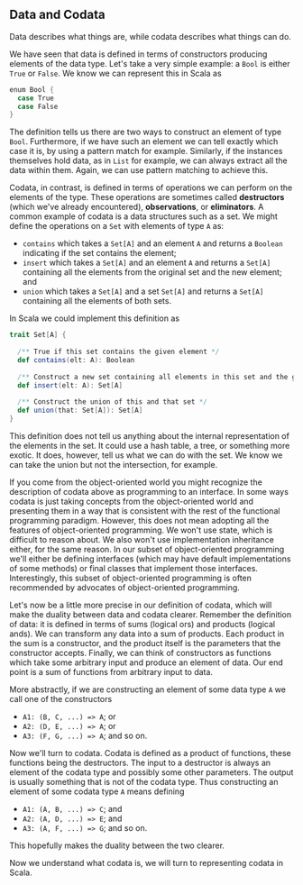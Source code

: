 ## Data and Codata

Data describes what things are, while codata describes what things can do. 

We have seen that data is defined in terms of constructors producing elements of the data type. Let's take a very simple example: a `Bool` is either `True` or `False`. We know we can represent this in Scala as

```scala mdoc:silent
enum Bool {
  case True
  case False
}
```

The definition tells us there are two ways to construct an element of type `Bool`.
Furthermore, if we have such an element we can tell exactly which case it is, by using a pattern match for example. Similarly, if the instances themselves hold data, as in `List` for example, we can always extract all the data within them. Again, we can use pattern matching to achieve this.

Codata, in contrast, is defined in terms of operations we can perform on the elements of the type. These operations are sometimes called **destructors** (which we've already encountered), **observations**, or **eliminators**. A common example of codata is a data structures such as a set. We might define the operations on a `Set` with elements of type `A` as:

- `contains` which takes a `Set[A]` and an element `A` and returns a `Boolean` indicating if the set contains the element;
- `insert` which takes a `Set[A]` and an element `A` and returns a `Set[A]` containing all the elements from the original set and the new element; and
- `union` which takes a `Set[A]` and a set `Set[A]` and returns a `Set[A]` containing all the elements of both sets.

In Scala we could implement this definition as

```scala mdoc:silent
trait Set[A] {
  
  /** True if this set contains the given element */
  def contains(elt: A): Boolean
  
  /** Construct a new set containing all elements in this set and the given element */
  def insert(elt: A): Set[A]
  
  /** Construct the union of this and that set */
  def union(that: Set[A]): Set[A]
}
```

This definition does not tell us anything about the internal representation of the elements in the set. It could use a hash table, a tree, or something more exotic. It does, however, tell us what we can do with the set. We know we can take the union but not the intersection, for example. 

If you come from the object-oriented world you might recognize the description of codata above as programming to an interface. In some ways codata is just taking concepts from the object-oriented world and presenting them in a way that is consistent with the rest of the functional programming paradigm. However, this does not mean adopting all the features of object-oriented programming. We won't use state, which is difficult to reason about. We also won't use implementation inheritance either, for the same reason. In our subset of object-oriented programming we'll either be defining interfaces (which may have default implementations of some methods) or final classes that implement those interfaces. Interestingly, this subset of object-oriented programming is often recommended by advocates of object-oriented programming.

Let's now be a little more precise in our definition of codata, which will make the duality between data and codata clearer. Remember the definition of data: it is defined in terms of sums (logical ors) and products (logical ands). We can transform any data into a sum of products. Each product in the sum is a constructor, and the product itself is the parameters that the constructor accepts. Finally, we can think of constructors as functions which take some arbitrary input and produce an element of data. Our end point is a sum of functions from arbitrary input to data.

More abstractly, if we are constructing an element of some data type `A` we call one of the constructors

- `A1: (B, C, ...) => A`; or
- `A2: (D, E, ...) => A`; or
- `A3: (F, G, ...) => A`; and so on.


Now we'll turn to codata. Codata is defined as a product of functions, these functions being the destructors. The input to a destructor is always an element of the codata type and possibly some other parameters. The output is usually something that is not of the codata type. Thus constructing an element of some codata type `A` means defining


- `A1: (A, B, ...) => C`; and
- `A2: (A, D, ...) => E`; and
- `A3: (A, F, ...) => G`; and so on.

This hopefully makes the duality between the two clearer.

Now we understand what codata is, we will turn to representing codata in Scala.
